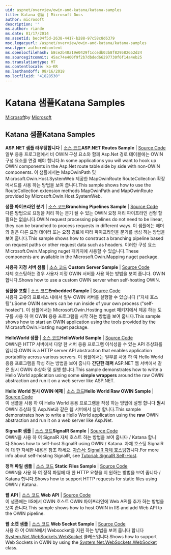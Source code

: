 ```yaml
---
uid: aspnet/overview/owin-and-katana/katana-samples
title: Katana 샘플 | Microsoft Docs
author: microsoft
description: ''
ms.author: riande
ms.date: 01/17/2014
ms.assetid: bec04f5d-2638-4417-b288-97c58c8d6379
msc.legacyurl: /aspnet/overview/owin-and-katana/katana-samples
msc.type: authoredcontent
ms.openlocfilehash: b8ce2b40a19e0429f1ccedb03b8f829582652d24
ms.sourcegitcommit: 45ac74e400f9f2b7dbded66297730f6f14a4eb25
ms.translationtype: MT
ms.contentlocale: ko-KR
ms.lasthandoff: 08/16/2018
ms.locfileid: "41828530"
---
```

<a name="katana-samples"></a><span data-ttu-id="4764d-102">Katana 샘플</span><span class="sxs-lookup"><span data-stu-id="4764d-102">Katana Samples</span></span>
====================
<span data-ttu-id="4764d-103">[Microsoft](https://github.com/microsoft)</span><span class="sxs-lookup"><span data-stu-id="4764d-103">by [Microsoft](https://github.com/microsoft)</span></span>

## <a name="katana-samples"></a><span data-ttu-id="4764d-104">Katana 샘플</span><span class="sxs-lookup"><span data-stu-id="4764d-104">Katana Samples</span></span>

<span data-ttu-id="4764d-105">**ASP.NET 샘플 라우팅합니다** | [소스 코드](https://github.com/aspnet/samples/tree/master/samples/aspnet/Katana/AspNetRoutes)</span><span class="sxs-lookup"><span data-stu-id="4764d-105">**ASP.NET Routes Sample** | [Source Code](https://github.com/aspnet/samples/tree/master/samples/aspnet/Katana/AspNetRoutes)</span></span>  
<span data-ttu-id="4764d-106">일부 응용 프로그램에서 비 OWIN 구성 요소와 함께 Asp.Net 경로 테이블에는 OWIN 구성 요소를 연결 해야 합니다.</span><span class="sxs-lookup"><span data-stu-id="4764d-106">In some applications you will want to hook up OWIN components in the Asp.Net route table side by side with non-OWIN components.</span></span> <span data-ttu-id="4764d-107">이 샘플에서는 MapOwinPath 및 Microsoft.Owin.Host.SystemWeb 제공한 MapOwinRoute RouteCollection 확장 메서드를 사용 하는 방법을 보여 줍니다.</span><span class="sxs-lookup"><span data-stu-id="4764d-107">This sample shows how to use the RouteCollection extension methods MapOwinPath and MapOwinRoute provided by Microsoft.Owin.Host.SystemWeb.</span></span>

<span data-ttu-id="4764d-108">**샘플 파이프라인 분기** | [소스 코드](https://github.com/aspnet/samples/tree/master/samples/aspnet/Katana/BranchingPipelines)</span><span class="sxs-lookup"><span data-stu-id="4764d-108">**Branching Pipelines Sample** | [Source Code](https://github.com/aspnet/samples/tree/master/samples/aspnet/Katana/BranchingPipelines)</span></span>  
<span data-ttu-id="4764d-109">다른 방법으로 요청을 처리 하는 분기 될 수 있는 OWIN 요청 처리 파이프라인 선형 할 필요는 없습니다.</span><span class="sxs-lookup"><span data-stu-id="4764d-109">OWIN request processing pipelines do not need to be linear, they can be branched to process requests in different ways.</span></span> <span data-ttu-id="4764d-110">이 샘플에는 헤더와 같은 다른 요청 데이터 또는 요청 경로에 따라 파이프라인을 분기를 생성 하는 방법을 보여 줍니다.</span><span class="sxs-lookup"><span data-stu-id="4764d-110">This sample shows how to construct a branching pipeline based on request paths or other request data such as headers.</span></span> <span data-ttu-id="4764d-111">이러한 구성 요소 Microsoft.Owin.Mapping nuget 패키지에 사용할 수 있습니다.</span><span class="sxs-lookup"><span data-stu-id="4764d-111">These components are available in the Microsoft.Owin.Mapping nuget package.</span></span>

<span data-ttu-id="4764d-112">**사용자 지정 서버 샘플** | [소스 코드](https://github.com/aspnet/samples/tree/master/samples/aspnet/Katana/CustomServer) </span><span class="sxs-lookup"><span data-stu-id="4764d-112">**Custom Server Sample** | [Source Code](https://github.com/aspnet/samples/tree/master/samples/aspnet/Katana/CustomServer) </span></span>  
<span data-ttu-id="4764d-113">자체 호스팅하는 경우 사용자 지정 OWIN 서버를 사용 하는 방법을 보여 줍니다. OWIN 합니다.</span><span class="sxs-lookup"><span data-stu-id="4764d-113">Shows how to use a custom OWIN server when self-hosting OWIN.</span></span>

<span data-ttu-id="4764d-114">**샘플을 포함** | [소스 코드](https://github.com/aspnet/samples/tree/master/samples/aspnet/Katana/Embedded)</span><span class="sxs-lookup"><span data-stu-id="4764d-114">**Embedded Sample** | [Source Code](https://github.com/aspnet/samples/tree/master/samples/aspnet/Katana/Embedded)</span></span>  
<span data-ttu-id="4764d-115">사용자 고유의 프로세스 내에서 일부 OWIN 서버를 실행할 수 있습니다 (&quot;자체 호스팅&quot;).</span><span class="sxs-lookup"><span data-stu-id="4764d-115">Some OWIN servers can be run inside of your own process (&quot;self-hosted&quot;).</span></span> <span data-ttu-id="4764d-116">이 샘플에서는 Microsoft.Owin.Hosting nuget 패키지에서 제공 하는 도구를 사용 하 여 OWIN 응용 프로그램을 시작 하는 방법을 보여 줍니다.</span><span class="sxs-lookup"><span data-stu-id="4764d-116">This sample shows how to start an OWIN application using the tools provided by the Microsoft.Owin.Hosting nuget package.</span></span>

<span data-ttu-id="4764d-117">**HelloWorld 샘플** | [소스 코드](https://github.com/aspnet/samples/tree/master/samples/aspnet/Katana/HelloWorld)</span><span class="sxs-lookup"><span data-stu-id="4764d-117">**HelloWorld Sample** | [Source Code](https://github.com/aspnet/samples/tree/master/samples/aspnet/Katana/HelloWorld)</span></span>  
<span data-ttu-id="4764d-118">OWIN은 HTTP 서버에서 다양 한 서버 응용 프로그램 이식성을 수 있는 API 추상화를입니다.</span><span class="sxs-lookup"><span data-stu-id="4764d-118">OWIN is a HTTP server API abstraction that enables application portability across various servers.</span></span> <span data-ttu-id="4764d-119">이 샘플에서는 일부를 사용 하 여 Hello World 응용 프로그램을 작성 하는 방법을 보여 줍니다 **간단한 래퍼** ASP.NET 웹 서버에서 같은 원시 OWIN 추상화 및 실행 합니다.</span><span class="sxs-lookup"><span data-stu-id="4764d-119">This sample demonstrates how to write a Hello World application using some **simple wrappers** around the raw OWIN abstraction and run it on a web server like ASP.NET.</span></span>

<span data-ttu-id="4764d-120">**Hello World 원시 OWIN 예제** | [소스 코드](https://github.com/aspnet/samples/tree/master/samples/aspnet/Katana/HelloWorldRawOwin)</span><span class="sxs-lookup"><span data-stu-id="4764d-120">**Hello World Raw OWIN Sample** | [Source Code](https://github.com/aspnet/samples/tree/master/samples/aspnet/Katana/HelloWorldRawOwin)</span></span>  
<span data-ttu-id="4764d-121">이 샘플을 사용 하 여 Hello World 응용 프로그램을 작성 하는 방법에 설명 합니다 **원시** OWIN 추상화 및 Asp.Net과 같은 웹 서버에서 실행 합니다.</span><span class="sxs-lookup"><span data-stu-id="4764d-121">This sample demonstrates how to write a Hello World application using the **raw** OWIN abstraction and run it on a web server like Asp.Net.</span></span>

<span data-ttu-id="4764d-122">**SignalR 샘플** | [소스 코드](https://github.com/aspnet/samples/tree/master/samples/aspnet/Katana/SignalR)</span><span class="sxs-lookup"><span data-stu-id="4764d-122">**SignalR Sample** | [Source Code](https://github.com/aspnet/samples/tree/master/samples/aspnet/Katana/SignalR)</span></span>  
<span data-ttu-id="4764d-123">OWIN을 사용 하 여 SignalR 자체 호스트 하는 방법을 보여 줍니다 / Katana 합니다.</span><span class="sxs-lookup"><span data-stu-id="4764d-123">Shows how to self-host SignalR using OWIN / Katana.</span></span> <span data-ttu-id="4764d-124">자체 호스팅 SignalR에 대 한 자세한 내용은 참조 하세요. [자습서: SignalR 자체 호스팅](../../../signalr/overview/deployment/tutorial-signalr-self-host.md)합니다.</span><span class="sxs-lookup"><span data-stu-id="4764d-124">For more info about self-hosting SignalR, see [Tutorial: SignalR Self-Host](../../../signalr/overview/deployment/tutorial-signalr-self-host.md).</span></span>

<span data-ttu-id="4764d-125">**정적 파일 샘플** | [소스 코드](https://github.com/aspnet/samples/tree/master/samples/aspnet/Katana/StaticFilesSample) </span><span class="sxs-lookup"><span data-stu-id="4764d-125">**Static Files Sample** | [Source Code](https://github.com/aspnet/samples/tree/master/samples/aspnet/Katana/StaticFilesSample) </span></span>  
<span data-ttu-id="4764d-126">OWIN을 사용 하 여 정적 파일에 대 한 HTTP 요청을 지 원하는 방법을 보여 줍니다 / Katana 합니다.</span><span class="sxs-lookup"><span data-stu-id="4764d-126">Shows how to support HTTP requests for static files using OWIN / Katana.</span></span>

<span data-ttu-id="4764d-127">**웹 API** | [소스 코드](https://github.com/aspnet/samples/tree/master/samples/aspnet/Katana/WebApi) </span><span class="sxs-lookup"><span data-stu-id="4764d-127">**Web API** | [Source Code](https://github.com/aspnet/samples/tree/master/samples/aspnet/Katana/WebApi) </span></span>  
<span data-ttu-id="4764d-128">이 샘플에는 IIS에서 OWIN 호스트 OWIN 파이프라인에 Web API를 추가 하는 방법을 보여 줍니다.</span><span class="sxs-lookup"><span data-stu-id="4764d-128">This sample shows how to host OWIN in IIS and add Web API to the OWIN pipeline.</span></span>

<span data-ttu-id="4764d-129">**웹 소켓 샘플** | [소스 코드](https://github.com/aspnet/samples/tree/master/samples/aspnet/Katana/WebSocketSample) </span><span class="sxs-lookup"><span data-stu-id="4764d-129">**Web Socket Sample** | [Source Code](https://github.com/aspnet/samples/tree/master/samples/aspnet/Katana/WebSocketSample) </span></span>  
<span data-ttu-id="4764d-130">사용 하 여 OWIN에서 Websocket을 지원 하는 방법을 보여 줍니다 합니다 [System.Net.WebSockets.WebSocket](https://msdn.microsoft.com/library/system.net.websockets.websocket(v=vs.110).aspx) 클래스입니다.</span><span class="sxs-lookup"><span data-stu-id="4764d-130">Shows how to support Web Sockets in OWIN by using the [System.Net.WebSockets.WebSocket](https://msdn.microsoft.com/library/system.net.websockets.websocket(v=vs.110).aspx) class.</span></span>
